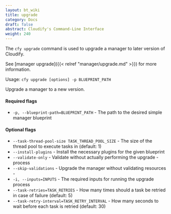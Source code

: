 ```yaml
---
layout: bt_wiki
title: upgrade
category: Docs
draft: false
abstract: Cloudify's Command-Line Interface
weight: 240
---
```


The `cfy upgrade` command is used to upgrade a manager to later version of Cloudify.

See [manager upgrade]({{< relref "manager/upgrade.md" >}}) for more information.


Usage: `cfy upgrade [options] -p BLUEPRINT_PATH`

Upgrade a manager to a new version.

#### Required flags

*  `-p, --blueprint-path=BLUEPRINT_PATH` -
                        The path to the desired simple manager blueprint

#### Optional flags

*  `--task-thread-pool-size TASK_THREAD_POOL_SIZE` -
                        The size of the thread pool to execute tasks in
                        (default: 1)
*  `--install-plugins` -    Install the necessary plugins for the given blueprint
*  `--validate-only` -     Validate without actually performing the upgrade -
                        process
*  `--skip-validations` -   Upgrade the manager without validating resources -
*  `-i, --inputs=INPUTS` - The required inputs for running the upgrade process
*  `--task-retries=TASK_RETRIES` -
                        How many times should a task be retried in case of
                        failure (default: 5)
*  `--task-retry-interval=TASK_RETRY_INTERVAL` -
                        How many seconds to wait before each task is retried
                        (default: 30)
